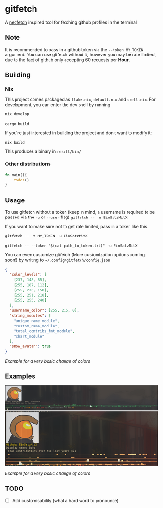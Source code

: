 # gitfetch

A [neofetch](https://github.com/dylanaraps/neofetch) inspired tool for fetching
github profiles in the terminal

## Note

It is recommended to pass in a github token via the `--token MY_TOKEN` argument.
You can use gitfetch without it, however you may be rate limited, due to the
fact of github only accepting 60 requests per **Hour**.

## Building

### Nix

This project comes packaged as `flake.nix`, `default.nix` and `shell.nix`. For
development, you can enter the dev shell by running

```
nix develop

cargo build
```

If you're just interested in building the project and don't want to modify it:

```
nix build
```

This produces a binary in `result/bin/`

### Other distributions

```Rust
fn main(){
    todo!()
}
```

## Usage

To use gitfetch without a token (keep in mind, a username is required to be
passed via the `-u` or `--user` flag) `gitfetch -- -u EinSatzMitX`

If you want to make sure not to get rate limited, pass in a token like this

```
gitfetch -- -t MY_TOKEN -u EinSatzMitX

gitfetch -- --token "$(cat path_to_token.txt)" -u EinSatzMitX
```

You can even customize gitfetch (More customization options coming soon!) by
writing to `~/.config/gitfetch/config.json`

```Json
{
  "color_levels": [
    [237, 148, 85],
    [255, 187, 112],
    [255, 236, 158],
    [255, 251, 218],
    [255, 255, 240]
  ],
  "username_color": [255, 215, 0],
  "string_modules": [
    "unique_name_module",
    "custom_name_module",
    "total_contribs_fmt_module",
    "chart_module"
  ],
  "show_avatar": true
}
```

_Example for a very basic change of colors_

## Examples

<img src ="example1.png"/>

<img src ="example3.png"/>

_Example for a very basic change of colors_

## TODO

- [ ] Add customisability (what a hard word to pronounce)

```
```
